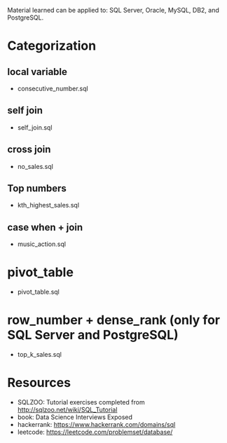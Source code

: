 
Material learned can be applied to:
SQL Server, Oracle, MySQL, DB2, and PostgreSQL.

# Categorization

## local variable
*  consecutive_number.sql

## self join
* self_join.sql

## cross join
* no_sales.sql

## Top numbers
* kth_highest_sales.sql

## case when + join
* music_action.sql

# pivot_table
* pivot_table.sql

# row_number + dense_rank (only for SQL Server and PostgreSQL)
* top_k_sales.sql

# Resources
* SQLZOO: Tutorial exercises completed from http://sqlzoo.net/wiki/SQL_Tutorial
* book: Data Science Interviews Exposed
* hackerrank: https://www.hackerrank.com/domains/sql  
* leetcode: https://leetcode.com/problemset/database/
